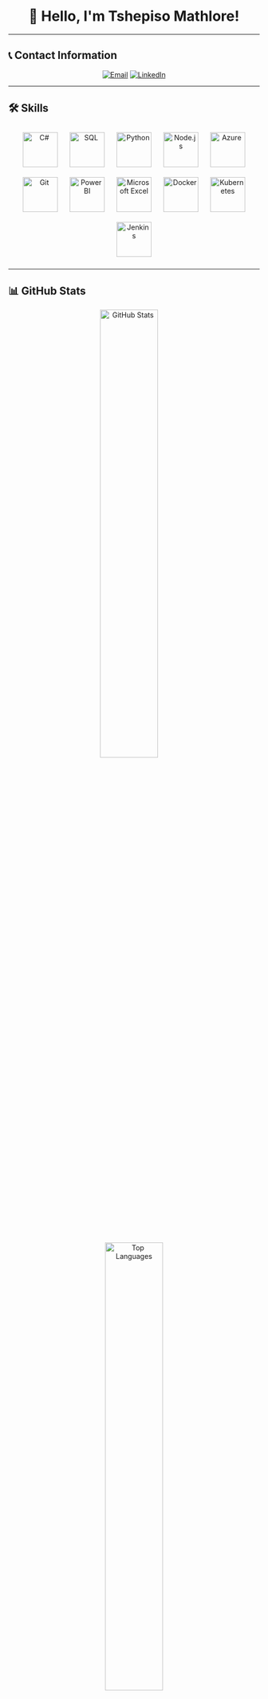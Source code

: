 <h1 align="center">👋 Hello, I'm Tshepiso Mathlore!</h1>

---

## 📞 Contact Information
<p align="center">
  <a href="mailto:tmathlore@gmail.com"><img src="https://img.shields.io/badge/-Email-D14836?logo=gmail&logoColor=white&style=for-the-badge&labelColor=222222" alt="Email"></a>
  <a href="https://linkedin.com/in/tshepiso-mathlore"><img src="https://img.shields.io/badge/-LinkedIn-0077B5?logo=linkedin&logoColor=white&style=for-the-badge&labelColor=222222" alt="LinkedIn"></a>
</p>

---

## 🛠️ Skills

<p align="center">
  <img src="https://img.icons8.com/color/96/000000/c-sharp-logo-2.png" alt="C#" width="70" style="margin: 10px">
  <img src="https://img.icons8.com/color/96/000000/sql.png" alt="SQL" width="70" style="margin: 10px">
  <img src="https://img.icons8.com/color/96/000000/python.png" alt="Python" width="70" style="margin: 10px">
  <img src="https://img.icons8.com/color/96/000000/nodejs.png" alt="Node.js" width="70" style="margin: 10px">
  <img src="https://img.icons8.com/color/96/000000/azure-1.png" alt="Azure" width="70" style="margin: 10px">
  <img src="https://img.icons8.com/color/96/000000/git.png" alt="Git" width="70" style="margin: 10px">
  <img src="https://img.icons8.com/color/96/000000/power-bi.png" alt="Power BI" width="70" style="margin: 10px">
  <img src="https://img.icons8.com/color/96/000000/microsoft-excel-2019.png" alt="Microsoft Excel" width="70" style="margin: 10px">
  <img src="https://img.icons8.com/color/96/000000/docker.png" alt="Docker" width="70" style="margin: 10px">
  <img src="https://img.icons8.com/color/96/000000/kubernetes.png" alt="Kubernetes" width="70" style="margin: 10px">
  <img src="https://img.icons8.com/color/96/000000/jenkins.png" alt="Jenkins" width="70" style="margin: 10px">
</p>

---

## 📊 GitHub Stats

<p align="center">
  <img src="https://github-readme-stats.vercel.app/api?username=Tshepiso730&show_icons=true&theme=radical" alt="GitHub Stats" width="48%" style="margin-right: 4%">
  <img src="https://github-readme-stats.vercel.app/api/top-langs/?username=Tshepiso730&layout=compact&theme=radical" alt="Top Languages" width="48%">
</p>

---

## 🔗 Let's Connect!

<p align="center">
  <a href="https://linkedin.com/in/tshepiso-mathlore"><img src="https://img.shields.io/badge/-LinkedIn-0077B5?logo=linkedin&logoColor=white&style=for-the-badge&labelColor=222222" alt="LinkedIn"></a>
  <a href="https://github.com/Tshepiso730"><img src="https://img.shields.io/badge/-GitHub-181717?logo=github&logoColor=white&style=for-the-badge&labelColor=222222" alt="GitHub"></a>
</p>

---

<p align="center">
  <img src="https://media.giphy.com/media/13HgwGsXF0aiGY/giphy.gif" alt="Cool GIF" width="100%">
</p>
